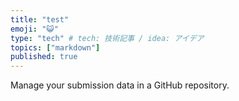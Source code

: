 ```yaml
---
title: "test"
emoji: "😺"
type: "tech" # tech: 技術記事 / idea: アイデア
topics: ["markdown"]
published: true
---
```

Manage your submission data in a GitHub repository.
